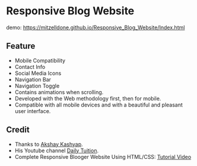 # Responsive Blog Website

demo: https://mitzelldone.github.io/Responsive_Blog_Website/Index.html

## Feature
- Mobile Compatibility
- Contact Info
- Social Media Icons
- Navigation Bar
- Navigation Toggle
- Contains animations when scrolling.
- Developed with the Web methodology first, then for mobile.
- Compatible with all mobile devices and with a beautiful and pleasant user interface.
## Credit
- Thanks to [Akshay Kashyap](https://github.com/akashyap2013). 
- His Youtube channel [Daily Tuition](https://www.youtube.com/channel/UCrG2Z0usOCCdUTAr4D1A8mw).
- Complete Responsive Blooger Website Using HTML/CSS: [Tutorial Video](https://youtu.be/CrSC1ZA9j0M)
